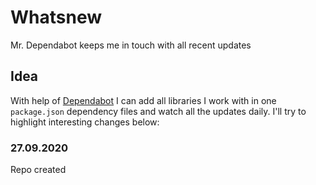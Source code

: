 # Whatsnew
Mr. Dependabot keeps me in touch with all recent updates 

## Idea 
With help of [Dependabot](https://dependabot.com/) I can add all libraries I work with in one `package.json` dependency files and watch all the updates daily. I'll try to highlight interesting changes below: 

### 27.09.2020
Repo created
